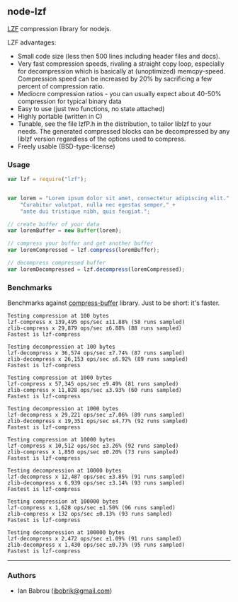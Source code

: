 ## node-lzf

[LZF](http://oldhome.schmorp.de/marc/liblzf.html) compression library for nodejs.

LZF advantages:

* Small code size (less then 500 lines including header files and docs).
* Very fast compression speeds, rivaling a straight copy loop, especially for decompression which is basically at (unoptimized) memcpy-speed. Compression speed can be increased by 20% by sacrificing a few percent of compression ratio.
* Mediocre compression ratios - you can usually expect about 40-50% compression for typical binary data
* Easy to use (just two functions, no state attached)
* Highly portable (written in C)
* Tunable, see the file lzfP.h in the distribution, to tailor liblzf to your needs. The generated compressed blocks can be decompressed by any liblzf version regardless of the options used to compress.
* Freely usable (BSD-type-license)

### Usage

```javascript
var lzf = require("lzf");


var lorem = "Lorem ipsum dolor sit amet, consectetur adipiscing elit." +
    "Curabitur volutpat, nulla nec egestas semper," +
    "ante dui tristique nibh, quis feugiat.";

// create buffer of your data
var loremBuffer = new Buffer(lorem);

// compress your buffer and get another buffer
var loremCompressed = lzf.compress(loremBuffer);

// decompress compressed buffer
var loremDecompressed = lzf.decompress(loremCompressed);

```

### Benchmarks

Benchmarks against [compress-buffer](https://github.com/egorFiNE/node-compress-buffer) library. Just to be short: it's faster.

```
Testing compression at 100 bytes
lzf-compress x 139,495 ops/sec ±11.88% (58 runs sampled)
zlib-compress x 29,879 ops/sec ±6.88% (88 runs sampled)
Fastest is lzf-compress

Testing decompression at 100 bytes
lzf-decompress x 36,574 ops/sec ±7.74% (87 runs sampled)
zlib-decompress x 26,153 ops/sec ±6.92% (89 runs sampled)
Fastest is lzf-compress

Testing compression at 1000 bytes
lzf-compress x 57,345 ops/sec ±9.49% (81 runs sampled)
zlib-compress x 11,828 ops/sec ±3.93% (60 runs sampled)
Fastest is lzf-compress

Testing decompression at 1000 bytes
lzf-decompress x 29,221 ops/sec ±7.06% (89 runs sampled)
zlib-decompress x 19,351 ops/sec ±4.77% (92 runs sampled)
Fastest is lzf-compress

Testing compression at 10000 bytes
lzf-compress x 10,512 ops/sec ±3.26% (92 runs sampled)
zlib-compress x 1,850 ops/sec ±0.20% (73 runs sampled)
Fastest is lzf-compress

Testing decompression at 10000 bytes
lzf-decompress x 12,487 ops/sec ±3.85% (91 runs sampled)
zlib-decompress x 6,939 ops/sec ±3.14% (93 runs sampled)
Fastest is lzf-compress

Testing compression at 100000 bytes
lzf-compress x 1,628 ops/sec ±1.50% (96 runs sampled)
zlib-compress x 132 ops/sec ±0.13% (93 runs sampled)
Fastest is lzf-compress

Testing decompression at 100000 bytes
lzf-decompress x 2,472 ops/sec ±1.09% (91 runs sampled)
zlib-decompress x 1,430 ops/sec ±0.73% (95 runs sampled)
Fastest is lzf-compress
```

---
### Authors
- Ian Babrou (ibobrik@gmail.com)
